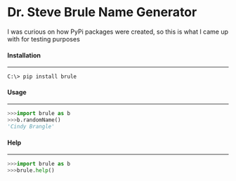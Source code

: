 # Dr. Steve Brule Name Generator

I was curious on how PyPi packages were created, so this is what I came up with for testing purposes

#### Installation
---

```
C:\> pip install brule
```
#### Usage
---
```python
>>>import brule as b
>>>b.randomName()
'Cindy Brangle'
```
#### Help
---
```python
>>>import brule as b
>>>brule.help()
```